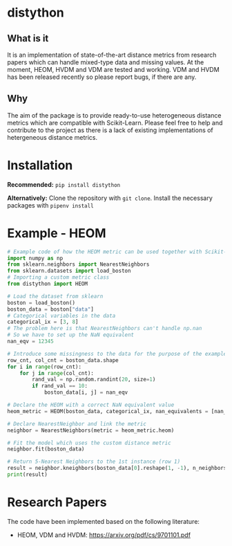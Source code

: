 # distython
## What is it
It is an implementation of state-of-the-art distance metrics from research papers which can handle mixed-type data and missing values. At the moment, HEOM, HVDM and VDM are tested and working. VDM and HVDM has been released recently so please report bugs, if there are any.
## Why
The aim of the package is to provide ready-to-use heterogeneous distance metrics which are compatible with Scikit-Learn.
Please feel free to help and contribute to the project as there is a lack of existing implementations of hetergeneous distance metrics.
# Installation
**Recommended:** 
`pip install distython`

**Alternatively:**
Clone the repository with `git clone`.
Install the necessary packages with `pipenv install`

# Example - HEOM
```python
# Example code of how the HEOM metric can be used together with Scikit-Learn
import numpy as np
from sklearn.neighbors import NearestNeighbors
from sklearn.datasets import load_boston
# Importing a custom metric class
from distython import HEOM

# Load the dataset from sklearn
boston = load_boston()
boston_data = boston["data"]
# Categorical variables in the data
categorical_ix = [3, 8]
# The problem here is that NearestNeighbors can't handle np.nan
# So we have to set up the NaN equivalent
nan_eqv = 12345

# Introduce some missingness to the data for the purpose of the example
row_cnt, col_cnt = boston_data.shape
for i in range(row_cnt):
    for j in range(col_cnt):
        rand_val = np.random.randint(20, size=1)
        if rand_val == 10:
            boston_data[i, j] = nan_eqv

# Declare the HEOM with a correct NaN equivalent value
heom_metric = HEOM(boston_data, categorical_ix, nan_equivalents = [nan_eqv])

# Declare NearestNeighbor and link the metric
neighbor = NearestNeighbors(metric = heom_metric.heom)

# Fit the model which uses the custom distance metric 
neighbor.fit(boston_data)

# Return 5-Nearest Neighbors to the 1st instance (row 1)
result = neighbor.kneighbors(boston_data[0].reshape(1, -1), n_neighbors = 5)
print(result)
```
# Research Papers
The code have been implemented based on the following literature:  
-  HEOM, VDM and HVDM: https://arxiv.org/pdf/cs/9701101.pdf
